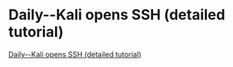 # Daily--Kali opens SSH (detailed tutorial)
[Daily--Kali opens SSH (detailed tutorial)](https://aiwithcloud.com/2022/09/14/daily__kali_opens_ssh_detailed_tutorial/)